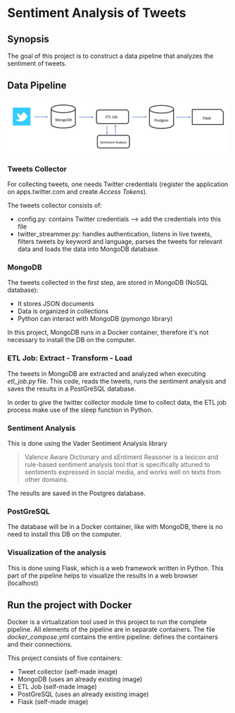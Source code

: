 # Sentiment Analysis of Tweets

## Synopsis
The goal of this project is to construct a data pipeline that analyzes the sentiment of tweets.

## Data Pipeline
![Screenshot](pipeline.png)


### Tweets Collector
For collecting tweets, one needs Twitter credentials (register the application on apps.twitter.com and create *Access Tokens*). 

The tweets collector consists of:
- config.py: contains Twitter credentials --> add the credentials into this file
- twitter_streammer.py: handles authentication, listens in live tweets, filters tweets by keyword and language, parses the tweets for relevant data and loads the data into MongoDB database.

### MongoDB
The tweets collected in the first step, are stored in MongoDB (NoSQL database):
- It stores JSON documents
- Data is organized in collections
- Python can interact with MongoDB (*pymongo* library)

In this project, MongoDB runs in a Docker container, therefore it's not necessary to install the DB on the computer.

### ETL Job: Extract - Transform - Load
The tweets in MongoDB are extracted and analyzed when executing *etl_job.py* file. This code, reads the tweets, runs the sentiment analysis and saves the results in a PostGreSQL database.

In order to give the twitter collector module time to collect data, the ETL job process make use of the sleep function in Python.   


### Sentiment Analysis
This is done using the Vader Sentiment Analysis library 

>Valence Aware Dictionary and sEntiment Reasoner is a lexicon and rule-based sentiment analysis tool that is specifically attuned to sentiments expressed in social media, and works well on texts from other domains.

The results are saved in the Postgres database.


### PostGreSQL
The database will be in a Docker container, like with MongoDB, there is no need to install this DB on the computer.


### Visualization of the analysis
This is done using Flask, which is a web framework written in Python. This part of the pipeline helps to visualize the results in a web browser (localhost)


## Run the project with Docker
Docker is a virtualization tool used in this project to run the complete pipeline. All elements of the pipeline are in separate containers. The file *docker_compose.yml* contains the entire pipeline: defines the containers and their connections.

This project consists of five containers:
- Tweet collector (self-made image)
- MongoDB (uses an already existing image)
- ETL Job (self-made image)
- PostGreSQL (uses an already existing image)
- Flask (self-made image)



